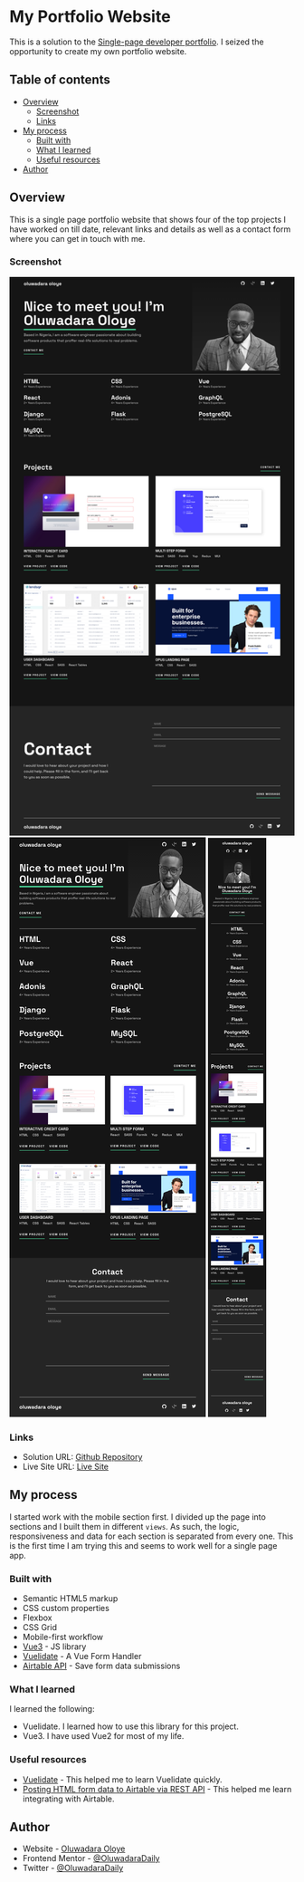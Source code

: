 # My Portfolio Website

This is a solution to the [Single-page developer portfolio](https://www.frontendmentor.io/challenges/singlepage-developer-portfolio-bBVj2ZPi-x/hub). I seized the opportunity to create my own portfolio website.

## Table of contents

- [Overview](#overview)
  - [Screenshot](#screenshot)
  - [Links](#links)
- [My process](#my-process)
  - [Built with](#built-with)
  - [What I learned](#what-i-learned)
  - [Useful resources](#useful-resources)
- [Author](#author)

## Overview

This is a single page portfolio website that shows four of the top projects I have worked on till date, relevant links and details as well as a contact form where you can get in touch with me.

### Screenshot

![Desktop Screenshot](./src/assets/images/desktop.png)
![Tablet Screenshot](./src/assets/images/tablet.png)
![Mobile Screenshot](./src/assets/images/phone.png)

### Links

- Solution URL: [Github Repository](https://github.com/OluwadaraDaily/my-portfolio)
- Live Site URL: [Live Site](https://oluwadara-oloye.netlify.app/)

## My process

I started work with the mobile section first. I divided up the page into sections and I built them in different `views`. As such, the logic, responsiveness and data for each section is separated from every one.
This is the first time I am trying this and seems to work well for a single page app.

### Built with

- Semantic HTML5 markup
- CSS custom properties
- Flexbox
- CSS Grid
- Mobile-first workflow
- [Vue3](https://vuejs.org/) - JS library
- [Vuelidate](https://vuelidate-next.netlify.app/) - A Vue Form Handler
- [Airtable API](https://airtable.com/developers/web) - Save form data submissions

### What I learned

I learned the following:

- Vuelidate. I learned how to use this library for this project.
- Vue3. I have used Vue2 for most of my life.

### Useful resources

- [Vuelidate](https://learnvue.co/articles/intro-to-vuelidate#using-vuelidate-with-the-composition-api) - This helped me to learn Vuelidate quickly.
- [Posting HTML form data to Airtable via REST API](https://blog.devgenius.io/html-form-to-airtable-via-api-fc2f6f743cef) - This helped me learn integrating with Airtable.

## Author

- Website - [Oluwadara Oloye](https://oluwadara-oloye.netlify.app/)
- Frontend Mentor - [@OluwadaraDaily](https://www.frontendmentor.io/profile/OluwadaraDaily)
- Twitter - [@OluwadaraDaily](https://www.twitter.com/OluwadaraDaily)